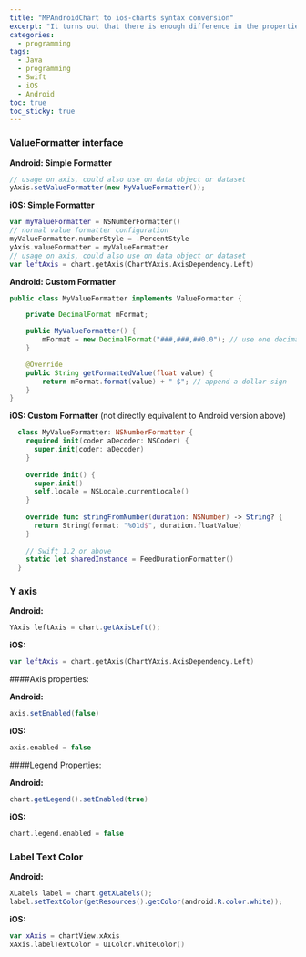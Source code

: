 ```yaml
---
title: "MPAndroidChart to ios-charts syntax conversion" 
excerpt: "It turns out that there is enough difference in the properties each framework uses that it can be frustrating to learn how to use the ios-charts library. Here is a quick reference."
categories:
  - programming
tags:
  - Java
  - programming
  - Swift
  - iOS
  - Android
toc: true
toc_sticky: true
---
```

### ValueFormatter interface

**Android: Simple Formatter**

```java
// usage on axis, could also use on data object or dataset
yAxis.setValueFormatter(new MyValueFormatter());
```
**iOS: Simple Formatter**

```swift
var myValueFormatter = NSNumberFormatter()
// normal value formatter configuration
myValueFormatter.numberStyle = .PercentStyle
yAxis.valueFormatter = myValueFormatter
// usage on axis, could also use on data object or dataset
var leftAxis = chart.getAxis(ChartYAxis.AxisDependency.Left)
```
**Android: Custom Formatter**

```java
public class MyValueFormatter implements ValueFormatter {

    private DecimalFormat mFormat;

    public MyValueFormatter() {
        mFormat = new DecimalFormat("###,###,##0.0"); // use one decimal
    }

    @Override
    public String getFormattedValue(float value) {
        return mFormat.format(value) + " $"; // append a dollar-sign
    }
}
```
**iOS: Custom Formatter** (not directly equivalent to Android version above) 

```swift
  class MyValueFormatter: NSNumberFormatter {
    required init(coder aDecoder: NSCoder) {
      super.init(coder: aDecoder)
    }
    
    override init() {
      super.init()
      self.locale = NSLocale.currentLocale()
    }
    
    override func stringFromNumber(duration: NSNumber) -> String? {
      return String(format: "%01d$", duration.floatValue)
    }
    
    // Swift 1.2 or above
    static let sharedInstance = FeedDurationFormatter()
  }

```

### Y axis

**Android:**

```java
YAxis leftAxis = chart.getAxisLeft();
```
**iOS:**

```swift
var leftAxis = chart.getAxis(ChartYAxis.AxisDependency.Left)
```

####Axis properties:

**Android:**

```java
axis.setEnabled(false)
```
**iOS:**

```swift
axis.enabled = false
```

####Legend Properties:

**Android:**

```java
chart.getLegend().setEnabled(true)
```
**iOS:**

```swift
chart.legend.enabled = false
```

### Label Text Color

**Android:**

```java
XLabels label = chart.getXLabels();
label.setTextColor(getResources().getColor(android.R.color.white));
```
**iOS:**

```swift
var xAxis = chartView.xAxis
xAxis.labelTextColor = UIColor.whiteColor()
```